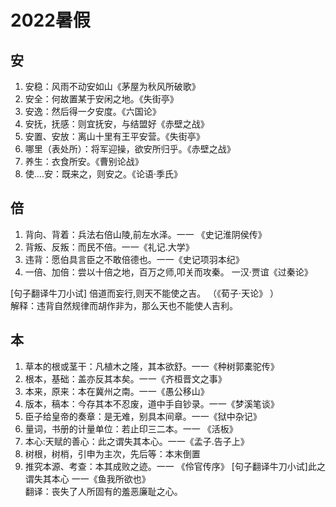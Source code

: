 # 2022暑假
## 安
1. 安稳：风雨不动安如山《茅屋为秋风所破歌》
2. 安全：何故置某于安闲之地。《失街亭》
3. 安逸：然后得一夕安度。《六国论》
4. 安抚，抚感：则宜抚安，与结盟好《赤壁之战》
5. 安置、安放：离山十里有王平安营。《失街亭》
6. 哪里（表处所）：将军迎操，欲安所归乎。《赤壁之战》
7. 养生：衣食所安。《曹别论战》
8. 使....安：既来之，则安之。《论语·季氏》

## 倍
1. 背向、背着：兵法右倍山陵,前左水泽。一一 《史记淮阴侯传》  
2. 背叛、反叛：而民不倍。一一《礼记.大学》
3. 违背：愿伯具言臣之不敢倍德也。一一《史记项羽本纪》
4. 一倍、加倍：尝以十倍之地，百万之师,叩关而攻秦。 一汉·贾谊《过秦论》

[句子翻译牛刀小试]  倍道而妄行,则天不能使之吉。  （《荀子·天论》 ）  
解释：违背自然规律而胡作非为，那么天也不能使人吉利。

## 本
1. 草本的根或茎干：凡植木之隆，其本欲舒。一一《种树郭橐驼传》
2. 根本，基础：盖亦反其本矣。一一《齐桓晋文之事》
3. 本来，原来：本在冀州之南。一一《愚公移山》
4. 版本，稿本：今存其本不忍废，道中手自钞录。一一《梦溪笔谈》
5. 臣子给皇帝的奏章：是无难，别具本间章。一一《狱中杂记》
6. 量词，书册的计量单位：若止印三二本。一一 《活板》
7. 本心:天赋的善心：此之谓失其本心。一一《孟子.告子上》
8.  树根，树梢，引申为主次，先后等：本末倒置
9. 推究本源、考查：本其成败之迹。一一 《伶官传序》
[句子翻译牛刀小试]此之谓失其本心  一一《鱼我所欲也》  
翻译：丧失了人所固有的羞恶廉耻之心。


